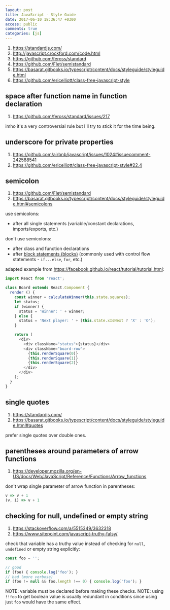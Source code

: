 ```yaml
---
layout: post
title: JavaScript - Style Guide
date: 2017-06-10 18:36:47 +0300
access: public
comments: true
categories: [js]
---
```


<!-- more -->

1. <https://standardjs.com/>
2. <http://javascript.crockford.com/code.html>
3. <https://github.com/feross/standard>
4. <https://github.com/Flet/semistandard>
5. <https://basarat.gitbooks.io/typescript/content/docs/styleguide/styleguide.html>
6. <https://github.com/ericelliott/class-free-javascript-style>

space after function name in function declaration
-------------------------------------------------

1. <https://github.com/feross/standard/issues/217>

imho it's a very controversial rule but I'll try to stick it for the time being.

underscore for private properties
---------------------------------

1. <https://github.com/airbnb/javascript/issues/1024#issuecomment-242588541>
2. <https://github.com/ericelliott/class-free-javascript-style#22.4>

semicolon
---------

1. <https://github.com/Flet/semistandard>
2. <https://basarat.gitbooks.io/typescript/content/docs/styleguide/styleguide.html#semicolons>

use semicolons:

- after all single statements (variable/constant declarations, imports/exports, etc.)

don't use semicolons:

- after class and function declarations
- after [block statements (blocks)](https://developer.mozilla.org/en/docs/Web/JavaScript/Reference/Statements/block)
  (commonly used with control flow statements - `if...else`, `for`, etc.)

adapted example from <https://facebook.github.io/react/tutorial/tutorial.html>:

```javascript
import React from 'react';

class Board extends React.Component {
  render () {
    const winner = calculateWinner(this.state.squares);
    let status;
    if (winner) {
      status = 'Winner: ' + winner;
    } else {
      status = 'Next player: ' + (this.state.xIsNext ? 'X' : 'O');
    }

    return (
      <div>
        <div className="status">{status}</div>
        <div className="board-row">
          {this.renderSquare(0)}
          {this.renderSquare(1)}
          {this.renderSquare(2)}
        </div>
      </div>
    );
  }
}
```

single quotes
-------------

1. <https://standardjs.com/>
2. <https://basarat.gitbooks.io/typescript/content/docs/styleguide/styleguide.html#quotes>

prefer single quotes over double ones.

parentheses around parameters of arrow functions
------------------------------------------------

1. <https://developer.mozilla.org/en-US/docs/Web/JavaScript/Reference/Functions/Arrow_functions>

don't wrap single parameter of arrow function in parentheses:

```javascript
v => v + 1
(v, i) => v + 1
```

checking for null, undefined or empty string
--------------------------------------------

1. <https://stackoverflow.com/a/5515349/3632318>
2. <https://www.sitepoint.com/javascript-truthy-falsy/>

check that variable has a truthy value instead of checking
for `null`, `undefined` or empty string explicitly:

```javascript
const foo = '';

// good
if (foo) { console.log('foo'); }
// bad (more verbose)
if (foo != null && foo.length !== 0) { console.log('foo'); }
```

NOTE: variable must be declared before making these checks.
NOTE: using `!!foo` to get boolean value is usually redundant in
      conditions since using just `foo` would have the same effect.
